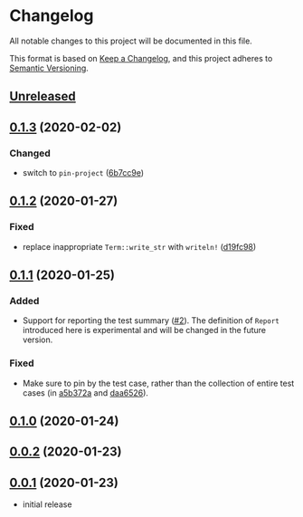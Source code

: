# Changelog

All notable changes to this project will be documented in this file.

This format is based on [Keep a Changelog], and this project adheres to [Semantic Versioning].

## [Unreleased]

## [0.1.3] (2020-02-02)

### Changed

* switch to `pin-project` ([6b7cc9e](https://github.com/ubnt-intrepid/mimicaw/commit/6b7cc9e3b83de5126f760e321dddbb2f9bfb492b))

## [0.1.2] (2020-01-27)

### Fixed

* replace inappropriate `Term::write_str` with `writeln!` ([d19fc98](https://github.com/ubnt-intrepid/mimicaw/commit/d19fc983def213eed5f7ed81e9991862125df2b9))

## [0.1.1] (2020-01-25)

### Added

* Support for reporting the test summary ([#2](https://github.com/ubnt-intrepid/mimicaw/pull/2)).
  The definition of `Report` introduced here is experimental and will be changed
  in the future version.

### Fixed

* Make sure to pin by the test case, rather than the collection of entire test cases (in [a5b372a](https://github.com/ubnt-intrepid/mimicaw/commit/a5b372a3d94fd606984579bd373f3688dec83b46) and [daa6526](https://github.com/ubnt-intrepid/mimicaw/commit/daa6526c5e483719944f3a298b805040bf368f32)).

## [0.1.0] (2020-01-24)

## [0.0.2] (2020-01-23)

## [0.0.1] (2020-01-23)

* initial release

<!-- links -->

[Unreleased]: https://github.com/ubnt-intrepid/mimicaw/compare/v0.1.3...HEAD
[0.1.3]: https://github.com/ubnt-intrepid/mimicaw/compare/v0.1.2...v0.1.3
[0.1.2]: https://github.com/ubnt-intrepid/mimicaw/compare/v0.1.1...v0.1.2
[0.1.1]: https://github.com/ubnt-intrepid/mimicaw/compare/v0.1.0...v0.1.1
[0.1.0]: https://github.com/ubnt-intrepid/mimicaw/compare/v0.0.2...v0.1.0
[0.0.2]: https://github.com/ubnt-intrepid/mimicaw/compare/v0.0.1...v0.0.2
[0.0.1]: https://github.com/ubnt-intrepid/mimicaw/tree/v0.0.1

[Keep a Changelog]: https://keepachangelog.com/en/1.0.0/
[Semantic Versioning]: https://semver.org/spec/v2.0.0.html

